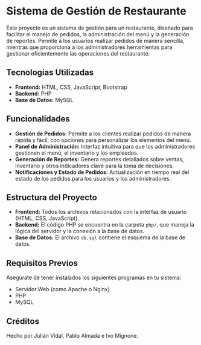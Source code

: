 # Sistema de Gestión de Restaurante

Este proyecto es un sistema de gestión para un restaurante, diseñado para facilitar el manejo de pedidos, la administración del menú y la generación de reportes. Permite a los usuarios realizar pedidos de manera sencilla, mientras que proporciona a los administradores herramientas para gestionar eficientemente las operaciones del restaurante.

## Tecnologías Utilizadas

- **Frontend:** HTML, CSS, JavaScript, Bootstrap
- **Backend:** PHP
- **Base de Datos:** MySQL

## Funcionalidades

- **Gestión de Pedidos:** Permite a los clientes realizar pedidos de manera rápida y fácil, con opciones para personalizar los elementos del menú.
- **Panel de Administración:** Interfaz intuitiva para que los administradores gestionen el menú, el inventario y los empleados.
- **Generación de Reportes:** Genera reportes detallados sobre ventas, inventario y otros indicadores clave para la toma de decisiones.
- **Notificaciones y Estado de Pedidos:** Actualización en tiempo real del estado de los pedidos para los usuarios y los administradores.

## Estructura del Proyecto

- **Frontend:** Todos los archivos relacionados con la interfaz de usuario (HTML, CSS, JavaScript).
- **Backend:** El código PHP se encuentra en la carpeta `php/`, que maneja la lógica del servidor y la conexión a la base de datos.
- **Base de Datos:** El archivo `db.sql` contiene el esquema de la base de datos.

## Requisitos Previos

Asegúrate de tener instalados los siguientes programas en tu sistema:

- Servidor Web (como Apache o Nginx)
- PHP
- MySQL


## Créditos
Hecho por Julián Vidal, Pablo Almada e Ivo Mignone.

